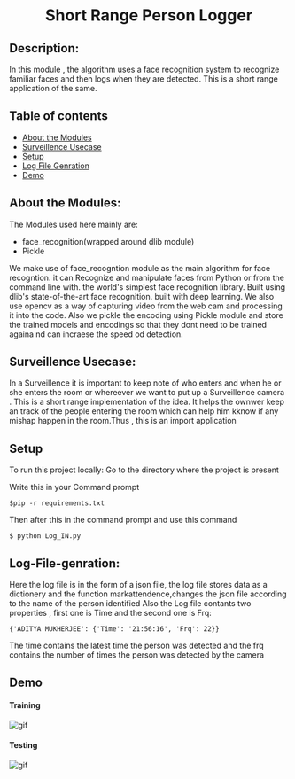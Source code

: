 <h1 align="center">Short Range Person Logger</h1>

## Description:
In this module , the algorithm uses a face recognition system to recognize familiar faces and then logs when they are detected. This is a short range application of the same.

## Table of contents
* [About the Modules](#About-the-Modules)
* [Surveillence Usecase](#Surveillence-Usecase)
* [Setup](#Setup)
* [Log File Genration](#Log-File-genration)
* [Demo](#Demo)


## About the Modules:
The Modules used here mainly are:
<ul>
<liOpencv</li>
<li>face_recognition(wrapped around dlib module)</li>
<li>Pickle</li>
</ul>
We make use of face_recogntion module as the main algorithm for face recogntion. it can Recognize and manipulate faces from Python or from the command line with. the world's simplest face recognition library. Built using dlib's state-of-the-art face recognition. built with deep learning.
We also use opencv as a way of capturing video from the web cam and processing it into the code. Also we pickle the encoding using Pickle module and store the trained models and encodings so that they dont need to be trained againa nd can incraese the speed od detection.

## Surveillence Usecase:
In a Surveillence it is important to keep note of who enters and when he or she enters the room or whereever we want to put up a Surveillence camera . This is a short range implementation of the idea. It helps the ownwer keep an track of the people entering the room which can help him kknow if any mishap happen in the room.Thus , this is an import application

## Setup
To run this project locally:
Go to the directory where the project is present

Write this in your Command prompt
```
$pip -r requirements.txt

```

Then after this in the command prompt and use this command
```
$ python Log_IN.py

```

## Log-File-genration:
Here the log file is in the form of a json file, the log file stores data as a dictionery and the function markattendence,changes the json file according to the name of the person identified 
Also the Log file contants two properties , first one is Time and the second one is Frq:

```
{'ADITYA MUKHERJEE': {'Time': '21:56:16', 'Frq': 22}}

```
The time contains the latest time the person was detected and the frq contains the number of times the person was detected by the camera


## Demo

#### Training
![gif](https://github.com/adityamukherjee42/Smart-Home-Surveillance/blob/main/Short_Range_Log/training.gif)

#### Testing
![gif](https://github.com/adityamukherjee42/Smart-Home-Surveillance/blob/main/Short_Range_Log/identification.gif)

